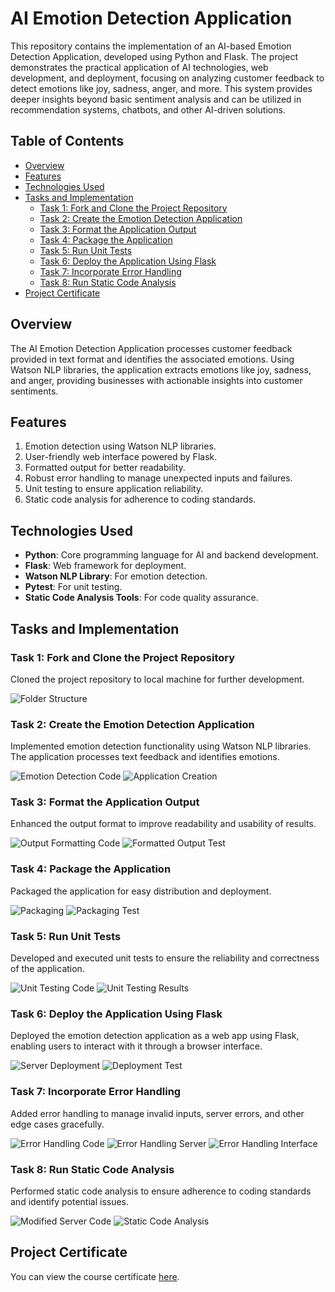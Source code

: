 # AI Emotion Detection Application

This repository contains the implementation of an AI-based Emotion Detection Application, developed using Python and Flask. The project demonstrates the practical application of AI technologies, web development, and deployment, focusing on analyzing customer feedback to detect emotions like joy, sadness, anger, and more. This system provides deeper insights beyond basic sentiment analysis and can be utilized in recommendation systems, chatbots, and other AI-driven solutions.

## Table of Contents
- [Overview](#overview)
- [Features](#features)
- [Technologies Used](#technologies-used)
- [Tasks and Implementation](#tasks-and-implementation)
  - [Task 1: Fork and Clone the Project Repository](#task-1-fork-and-clone-the-project-repository)
  - [Task 2: Create the Emotion Detection Application](#task-2-create-the-emotion-detection-application)
  - [Task 3: Format the Application Output](#task-3-format-the-application-output)
  - [Task 4: Package the Application](#task-4-package-the-application)
  - [Task 5: Run Unit Tests](#task-5-run-unit-tests)
  - [Task 6: Deploy the Application Using Flask](#task-6-deploy-the-application-using-flask)
  - [Task 7: Incorporate Error Handling](#task-7-incorporate-error-handling)
  - [Task 8: Run Static Code Analysis](#task-8-run-static-code-analysis)
- [Project Certificate](#project-certificate)
  
## Overview
The AI Emotion Detection Application processes customer feedback provided in text format and identifies the associated emotions. Using Watson NLP libraries, the application extracts emotions like joy, sadness, and anger, providing businesses with actionable insights into customer sentiments.

## Features
1. Emotion detection using Watson NLP libraries.
2. User-friendly web interface powered by Flask.
3. Formatted output for better readability.
4. Robust error handling to manage unexpected inputs and failures.
5. Unit testing to ensure application reliability.
6. Static code analysis for adherence to coding standards.

## Technologies Used
- **Python**: Core programming language for AI and backend development.
- **Flask**: Web framework for deployment.
- **Watson NLP Library**: For emotion detection.
- **Pytest**: For unit testing.
- **Static Code Analysis Tools**: For code quality assurance.

## Tasks and Implementation

### Task 1: Fork and Clone the Project Repository
Cloned the project repository to local machine for further development.

![Folder Structure](images/1_folder_structure.png)

### Task 2: Create the Emotion Detection Application
Implemented emotion detection functionality using Watson NLP libraries. The application processes text feedback and identifies emotions.

![Emotion Detection Code](images/2a_emotion_detection.png)
![Application Creation](images/2b_application_creation.png)

### Task 3: Format the Application Output
Enhanced the output format to improve readability and usability of results.

![Output Formatting Code](images/3a_output_formatting.png)
![Formatted Output Test](images/3b_formatted_output_test.png)

### Task 4: Package the Application
Packaged the application for easy distribution and deployment.

![Packaging](images/4a_packaging.png)
![Packaging Test](images/4b_packaging_test.png)

### Task 5: Run Unit Tests
Developed and executed unit tests to ensure the reliability and correctness of the application.

![Unit Testing Code](images/5a_unit_testing.png)
![Unit Testing Results](images/5b_unit_testing_result.png)

### Task 6: Deploy the Application Using Flask
Deployed the emotion detection application as a web app using Flask, enabling users to interact with it through a browser interface.

![Server Deployment](images/6a_server.png)
![Deployment Test](images/6b_deployment_test.png)

### Task 7: Incorporate Error Handling
Added error handling to manage invalid inputs, server errors, and other edge cases gracefully.

![Error Handling Code](images/7a_error_handling_function.png)
![Error Handling Server](images/7b_error_handling_server.png)
![Error Handling Interface](images/7c_error_handling_interface.png)

### Task 8: Run Static Code Analysis
Performed static code analysis to ensure adherence to coding standards and identify potential issues.

![Modified Server Code](images/8a_server_modified.png)
![Static Code Analysis](images/8b_static_code_analysis.png)

## Project Certificate
You can view the course certificate [here](https://github.com/KunalSachdev2005/Emotion_Detector_AI_Based_Web_Application_Development_and_Deployment/blob/main/Developing_AI_Applications_with_Python_and_Flask_Certificate.pdf).
